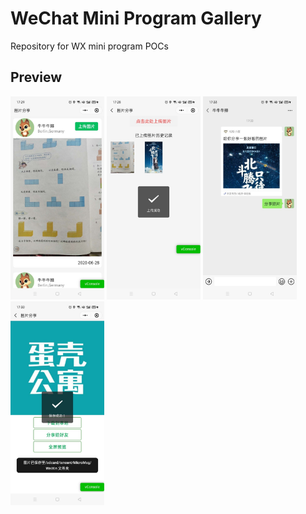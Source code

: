# WeChat Mini Program Gallery
 Repository for WX mini program POCs

## Preview

<p float="left";>
	<kbd><img src="https://github.com/songlin81/cloud_mini_gallery/blob/master/screen/1.jpg" alt="Img 1" width="150"/></kbd>
	<kbd><img src="https://github.com/songlin81/cloud_mini_gallery/blob/master/screen/2.jpg" alt="Img 2" width="150"/></kbd>
	<kbd><img src="https://github.com/songlin81/cloud_mini_gallery/blob/master/screen/3.jpg" alt="Img 3" width="150"/></kbd>
	<kbd><img src="https://github.com/songlin81/cloud_mini_gallery/blob/master/screen/4.jpg" alt="Img 4" width="150"/></kbd>
</p>